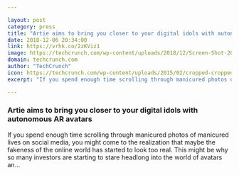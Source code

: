```yaml
---

layout: post
category: press
title: "Artie aims to bring you closer to your digital idols with autonomous AR avatars"
date: 2018-12-06 20:34:00
link: https://vrhk.co/2zKViz1
image: https://techcrunch.com/wp-content/uploads/2018/12/Screen-Shot-2018-12-06-at-12.14.25-PM.png?w=654
domain: techcrunch.com
author: "TechCrunch"
icon: https://techcrunch.com/wp-content/uploads/2015/02/cropped-cropped-favicon-gradient.png?w=180
excerpt: "If you spend enough time scrolling through manicured photos of manicured lives on social media, you might come to the realization that maybe the fakeness of the online world has started to look too real. This might be why so many investors are starting to stare headlong into the world of avatars an…"

---
```


### Artie aims to bring you closer to your digital idols with autonomous AR avatars

If you spend enough time scrolling through manicured photos of manicured lives on social media, you might come to the realization that maybe the fakeness of the online world has started to look too real. This might be why so many investors are starting to stare headlong into the world of avatars an…